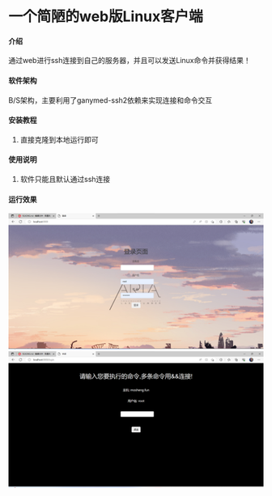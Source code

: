# 一个简陋的web版Linux客户端

#### 介绍
通过web进行ssh连接到自己的服务器，并且可以发送Linux命令并获得结果！

#### 软件架构
B/S架构，主要利用了ganymed-ssh2依赖来实现连接和命令交互


#### 安装教程

1.  直接克隆到本地运行即可

#### 使用说明

1. 软件只能且默认通过ssh连接
#### 运行效果
![输入图片说明](image.png)
![输入图片说明](image01.png)